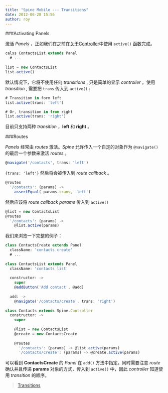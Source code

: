 ```yaml
---
title: "Spine Mobile --- Transitions"
date: 2012-06-28 15:56
author: roy
---
```


###Activating Panels

激活 *Panels* ，正如我们在之前在[关于Controller](/blog/2012/06/28/spine-mobile-stage-and-panel-controllers/)中使用 `active()` 函数完成。

```javascript
calss ContactsList extends Panel
  # ...
  
list = new ContactsList
list.active()
```

默认情况下，它将不使用任何 *transitions* , 只是简单的显示 *controller* 。使用 *transition* , 需要把 `trans` 传入到 `active()` :

```javascript
# Transition in form left
list.active(trans: 'left')

# Or, transition in from right
list.active(trans: 'right')
```

目前只支持两种 *transition* ，**left** 和 **right** 。

###Routes

*Panels* 经常由 *routes* 激活。*Spine* 允许传入一个自定的对象作为 `@navigate()` 的最后一个参数来激活 *routes* 。

```javascript
@navigate('/contacts', trans: 'left')
```

`{trans: 'left'}` 然后将会被传入到 *route callback* 。

```javascript
@routes
  '/contacts': (params) ->
    assertEqual( params.trans, 'left')
```

然后应该将 *route callback params* 传入到 `active()`

```javascript
@list = new ContactsList
@routes
  '/contacts': (params) ->
    @list.active(params)
```

我们来浏览一下完整的例子：

```javascript
class ContactsCreate extends Panel
  className: 'contacts create'
  # ...
  
class ContactsList extends Panel
  className: 'contacts list'
  
  constructor: ->
    super
    @addButton('Add contact', @add)
    
  add: ->
    @navigate('/contacts/create', trans: 'right')
   
class Contacts extends Spine.Controller
  constructor: ->
    super
    
    @list = new ContactsList
    @create = new ContactsCreate
    
    @routes
      '/contacts': (params) -> @list.active(params)
      '/contacts/create': (params) -> @create.active(params)
```

可以看到 **ContactsCreate** 的 *Panel* 在 `add()` 方法中指定。同时需要注意 *route* 确认并且传递 **params** 对象的方式，传入到 `active()` 中，因此 *controller* 知道使用 *transition* 的顺序。

> [Transitions](http://spinejs.com/mobile/docs/transitions)
